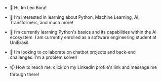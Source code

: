 - 👋 Hi, Im Leo Bora!

- 👀 I’m interested in learning about Python, Machine Learning, AI, Transformers, and much more!

- 🌱 I’m currently learning Python's basics and its capabilities within the AI ecosystem. I am currently enrolled as a software engineering student at UniBrasil. 

- 💞️ I’m looking to collaborate on chatbot projects and back-end challenges. I'm a problem solver!

- 📫 How to reach me: click on my LinkedIn profile's link and message me through there!

